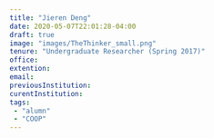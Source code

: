 ```yaml
---
title: "Jieren Deng"
date: 2020-05-07T22:01:28-04:00
draft: true
image: "images/TheThinker_small.png"
tenure: "Undergraduate Researcher (Spring 2017)"
office:
extention:
email:
previousInstitution: 
curentInstitution: 
tags: 
 - "alumn"
 - "COOP"
---
```


